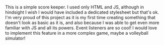 This is a simple score keeper. I used only HTML and JS, although in hindsight I wish I would have included a dedicated stylesheet but that's ok. 
I'm very proud of this project as it is my first time creating something that doesn't look as basic as it is, and also because I was able to get even more familiar with JS and all its powers.
Event listeners are so cool!
I would love to implement this feature in a more complex game, maybe a volleyball simulator!

